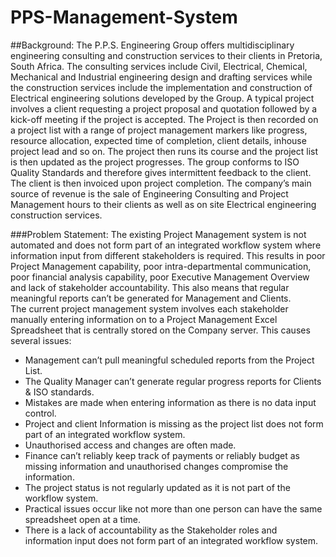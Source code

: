 # PPS-Management-System

##Background:
The P.P.S. Engineering Group offers multidisciplinary engineering consulting and construction services to their clients in Pretoria, South Africa. The consulting services include Civil, Electrical, Chemical, Mechanical and Industrial engineering design and drafting services while the construction services include the implementation and construction of Electrical engineering solutions developed by the Group. 
A typical project involves a client requesting a project proposal and quotation followed by a kick-off meeting if the project is accepted.  The Project is then recorded on a project list with a range of project management markers like progress, resource allocation, expected time of completion, client details, inhouse project lead and so on. The project then runs its course and the project list is then updated as the project progresses. The group conforms to ISO Quality Standards and therefore gives intermittent feedback to the client. The client is then invoiced upon project completion. The company’s main source of revenue is the sale of Engineering Consulting and Project Management hours to their clients as well as on site Electrical engineering construction services.

###Problem Statement:
The existing Project Management system is not automated and does not form part of an integrated workflow system where information input from different stakeholders is required.
This results in poor Project Management capability, poor intra-departmental communication, poor financial analysis capability, poor Executive Management Overview and lack of stakeholder accountability. This also means that regular meaningful reports can’t be generated for Management and Clients.  
The current project management system involves each stakeholder manually entering information on to a Project Management Excel Spreadsheet that is centrally stored on the Company server. This causes several issues:
-	Management can’t pull meaningful scheduled reports from the Project List.
-	The Quality Manager can’t generate regular progress reports for Clients & ISO standards.
-	Mistakes are made when entering information as there is no data input control.
-	Project and client Information is missing as the project list does not form part of an integrated workflow system.
-	Unauthorised access and changes are often made.
-	Finance can’t reliably keep track of payments or reliably budget as missing information and unauthorised changes compromise the information.
-	The project status is not regularly updated as it is not part of the workflow system.
-	Practical issues occur like not more than one person can have the same spreadsheet open at a time.
-	There is a lack of accountability as the Stakeholder roles and information input does not form part of an integrated workflow system.
